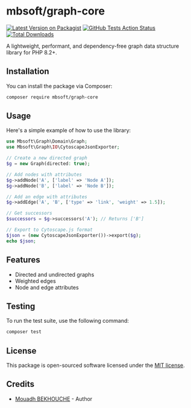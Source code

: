 # mbsoft/graph-core

[![Latest Version on Packagist](https://img.shields.io/packagist/v/mbsoft/graph-core.svg?style=flat-square)](https://packagist.org/packages/mbsoft/graph-core)
[![GitHub Tests Action Status](https://img.shields.io/github/actions/workflow/status/YOUR_GITHUB_USERNAME/graph-core/ci.yml?branch=main&style=flat-square)](https://github.com/YOUR_GITHUB_USERNAME/graph-core/actions)
[![Total Downloads](https://img.shields.io/packagist/dt/mbsoft/graph-core.svg?style=flat-square)](https://packagist.org/packages/mbsoft/graph-core)

A lightweight, performant, and dependency-free graph data structure library for PHP 8.2+.

## Installation

You can install the package via Composer:

```bash
composer require mbsoft/graph-core
```

## Usage

Here's a simple example of how to use the library:

```php
use Mbsoft\Graph\Domain\Graph;
use Mbsoft\Graph\IO\CytoscapeJsonExporter;

// Create a new directed graph
$g = new Graph(directed: true);

// Add nodes with attributes
$g->addNode('A', ['label' => 'Node A']);
$g->addNode('B', ['label' => 'Node B']);

// Add an edge with attributes
$g->addEdge('A', 'B', ['type' => 'link', 'weight' => 1.5]);

// Get successors
$successors = $g->successors('A'); // Returns ['B']

// Export to Cytoscape.js format
$json = (new CytoscapeJsonExporter())->export($g);
echo $json;
```

## Features

- Directed and undirected graphs
- Weighted edges
- Node and edge attributes

## Testing
To run the test suite, use the following command:

```bash
composer test
```

## License
This package is open-sourced software licensed under the [MIT license](LICENSE.md).

## Credits
- [Mouadh BEKHOUCHE](https://mouadh.tech) - Author

